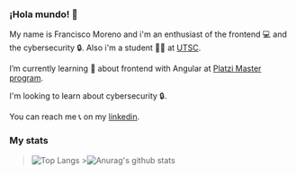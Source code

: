 ### ¡Hola mundo! 👋
 My name is Francisco Moreno and i'm an enthusiast of the frontend 💻 and the cybersecurity 🔒. Also i'm a student 👨‍🎓 at [UTSC](http://www.utsc.edu.mx/).
 
 I’m currently learning 🧠 about frontend with Angular at [Platzi Master program](https://platzi.com/blog/que-es-platzi-master/).
 
 I'm looking to learn about cybersecurity 🔒.
 
 You can reach me 📞 on my [linkedin](https://www.linkedin.com/in/frxncismor/).
 
 ### My stats
 >![Top Langs](https://github-readme-stats.vercel.app/api/top-langs/?username=frxncismor&theme=buefy&layout=compact) >![Anurag's github stats](https://github-readme-stats.vercel.app/api?username=frxncismor&count_private=true&show_icons=true&theme=vue)

<!--
**frxncismor/frxncismor** is a ✨ _special_ ✨ repository because its `README.md` (this file) appears on your GitHub profile.

Here are some ideas to get you started:

- 🔭 I’m currently working on ...
- 🌱 I’m currently learning ...
- 👯 I’m looking to collaborate on ...
- 🤔 I’m looking for help with ...
- 💬 Ask me about ...
- 📫 How to reach me: ...
- 😄 Pronouns: ...
- ⚡ Fun fact: ...
-->
